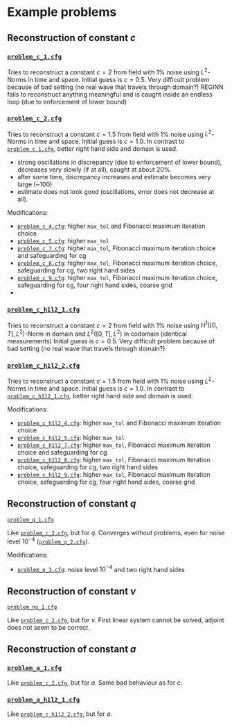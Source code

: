 # Example problems


## Reconstruction of constant $`c`$

### [`problem_c_1.cfg`](problem_c_1.cfg)

Tries to reconstruct a constant $`c = 2`$ from field with $`1\%`$ noise using $`L^2`$-Norms in time and space.
Initial guess is $`c = 0.5`$.
Very difficult problem because of bad setting (no real wave that travels through domain?)
REGINN fails to reconstruct anything meaningful and is caught inside an endless loop (due to enforcement of lower bound)

### [`problem_c_2.cfg`](problem_c_2.cfg)

Tries to reconstruct a constant $`c = 1.5`$ from field with $`1\%`$ noise using $`L^2`$-Norms in time and space.
Initial guess is $`c = 1.0`$. In contrast to [`problem_c_1.cfg`](problem_c_1.cfg), better right hand side and domain is used.

* strong oscillations in discrepancy (due to enforcement of lower bound), decreases very slowly (if at all), caught at about $`20\%`$.
* after some time, discrepancy increases and estimate becomes very large (~100)
* estimate does not look good (oscillations, error does not decrease at all).

Modifications:

* [`problem_c_4.cfg`](problem_c_4.cfg): higher `max_tol` and Fibonacci maximum iteration choice
* [`problem_c_5.cfg`](problem_c_5.cfg): higher `max_tol`
* [`problem_c_7.cfg`](problem_c_7.cfg): higher `max_tol`, Fibonacci maximum iteration choice and safeguarding for cg
* [`problem_c_8.cfg`](problem_c_8.cfg): higher `max_tol`, Fibonacci maximum iteration choice, safeguarding for cg, two right hand sides
* [`problem_c_9.cfg`](problem_c_9.cfg): higher `max_tol`, Fibonacci maximum iteration choice, safeguarding for cg, four right hand sides, coarse grid
*
### [`problem_c_h1l2_1.cfg`](problem_c_1.cfg)

Tries to reconstruct a constant $`c = 2`$ from field with $`1\%`$ noise using $`H^1([0,T], L^2)`$-Norm in domain and $`L^2([0,T], L^2)`$ in codomain (identical measurements)
Initial guess is $`c = 0.5`$.
Very difficult problem because of bad setting (no real wave that travels through domain?)

### [`problem_c_h1l2_2.cfg`](problem_c_2.cfg)

Tries to reconstruct a constant $`c = 1.5`$ from field with $`1\%`$ noise using $`L^2`$-Norms in time and space.
Initial guess is $`c = 1.0`$. In contrast to [`problem_c_h1l2_1.cfg`](problem_c_1.cfg), better right hand side and domain is used.

Modifications:

* [`problem_c_h1l2_4.cfg`](problem_c_h1l2_4.cfg): higher `max_tol` and Fibonacci maximum iteration choice
* [`problem_c_h1l2_5.cfg`](problem_c_h1l2_5.cfg): higher `max_tol`
* [`problem_c_h1l2_7.cfg`](problem_c_h1l2_7.cfg): higher `max_tol`, Fibonacci maximum iteration choice and safeguarding for cg
* [`problem_c_h1l2_8.cfg`](problem_c_h1l2_8.cfg): higher `max_tol`, Fibonacci maximum iteration choice, safeguarding for cg, two right hand sides
* [`problem_c_h1l2_9.cfg`](problem_c_h1l2_9.cfg): higher `max_tol`, Fibonacci maximum iteration choice, safeguarding for cg, four right hand sides, coarse grid


## Reconstruction of constant $`q`$

[`problem_q_1.cfg`](problem_q_1.cfg)

Like [`problem_c_2.cfg`](problem_c_2.cfg), but for $`q`$. Converges without problems, even for noise level $`10^{-4}`$ ([`problem_q_2.cfg`](problem_q_2.cfg)).

Modifications:

* [`problem_q_3.cfg`](problem_q_3.cfg): noise level $`10^{-4}`$ and two right hand sides

## Reconstruction of constant $`\nu`$

[`problem_nu_1.cfg`](problem_nu_1.cfg)

Like [`problem_c_2.cfg`](problem_c_2.cfg), but for $`\nu`$. First linear system cannot be solved, adjoint does not seem to be correct.

## Reconstruction of constant $`a`$

### [`problem_a_1.cfg`](problem_a_1.cfg)

Like [`problem_c_2.cfg`](problem_c_2.cfg), but for $`a`$. Same bad behaviour as for $`c`$.

###  [`problem_a_h1l2_1.cfg`](problem_a_h1l2_1.cfg)

Like [`problem_c_h1l2_2.cfg`](problem_c_h1l2_2.cfg), but for $`a`$.
